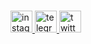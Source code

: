 ###

<div align="left">
  <a href="https://www.instagram.com/rapikerenbgt/" target="_blank">
    <img src="https://img.shields.io/static/v1?message=Instagram&logo=instagram&label=rapikerenbgt&color=E4405F&logoColor=white&labelColor=&style=for-the-badge" height="35" alt="instagram logo"  />
  </a>
  <a href="https://t.me/rapirawrr/" target="_blank">
    <img src="https://img.shields.io/static/v1?message=Telegram&logo=telegram&label=rapirawrr&color=2CA5E0&logoColor=white&labelColor=&style=for-the-badge" height="35" alt="telegram logo"  />
  <a/>
  <a href="https://x.com/rapirawrrr/" target="_blank">
    <img src="https://img.shields.io/static/v1?message=Twitter&logo=twitter&label=rapirawrr&color=1DA1F2&logoColor=white&labelColor=&style=for-the-badge" height="35" alt="twitter logo"  />
  </a>
</div>

###
